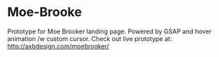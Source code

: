 # Moe-Brooke

Prototype for Moe Brooker landing page. Powered by GSAP and hover animation /w custom cursor.
Check out live prototype at:
http://axbdesign.com/moebrooker/ 
